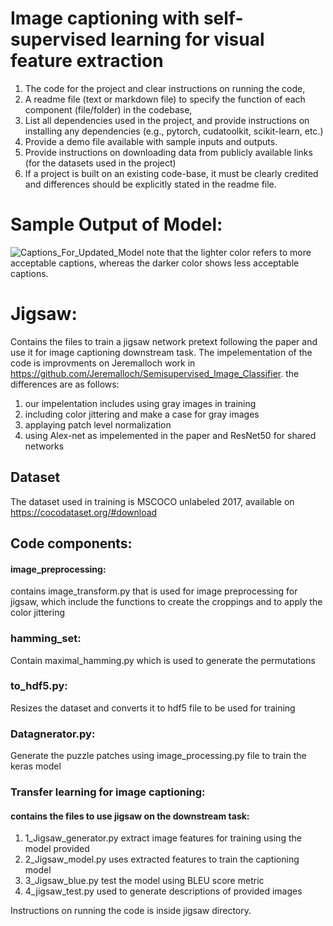 # Image captioning with self-supervised learning for visual feature extraction


1. The code for the project and clear instructions on running the code, 
2. A readme file (text or markdown file) to specify the function of each component (file/folder) in the codebase, 
3. List all dependencies used in the project, and provide instructions on installing any dependencies (e.g., pytorch, cudatoolkit, scikit-learn, etc.) 
4. Provide a demo file available with sample inputs and outputs.
5. Provide instructions on downloading data from publicly available links (for the datasets used in the project)
6. If a project is built on an existing code-base, it must be clearly credited and differences should be explicitly stated in the readme file. 

# Sample Output of Model:

![Captions_For_Updated_Model](https://user-images.githubusercontent.com/45034431/117573575-aeb68d80-b0e9-11eb-9991-4414f0ba6307.JPG)
note that the lighter color refers to more acceptable captions, whereas the darker color shows less acceptable captions.

# Jigsaw:
Contains the files to train a jigsaw network pretext following the paper and use it for image captioning downstream task.
The impelementation of the code is improvments on Jeremalloch work in https://github.com/Jeremalloch/Semisupervised_Image_Classifier.
the differences are as follows:
1. our impelentation includes using gray images in training
2. including color jittering and make a case for gray images
3. applaying patch level normalization
4. using Alex-net as impelemented in the paper and ResNet50 for shared networks
## Dataset
The dataset used in training is MSCOCO unlabeled 2017, available on https://cocodataset.org/#download
## Code components:
#### image_preprocessing:
contains image_transform.py that is used for image preprocessing for jigsaw, which include  the functions to create the croppings and to apply the color jittering
### hamming_set:
Contain maximal_hamming.py which is used to generate the permutations
### to_hdf5.py:
Resizes the dataset and converts it to hdf5 file to be used for training
### Datagnerator.py:
Generate the puzzle patches using image_processing.py file to train the keras model 
### Transfer learning for image captioning:
#### contains the files to use jigsaw on the downstream task:
1. 1_Jigsaw_generator.py extract image features for training using the model provided
2. 2_Jigsaw_model.py uses extracted features to train the captioning model
3. 3_Jigsaw_blue.py test the model using BLEU score metric
4. 4_jigsaw_test.py used to generate descriptions of provided images

Instructions on running the code is inside jigsaw directory.

